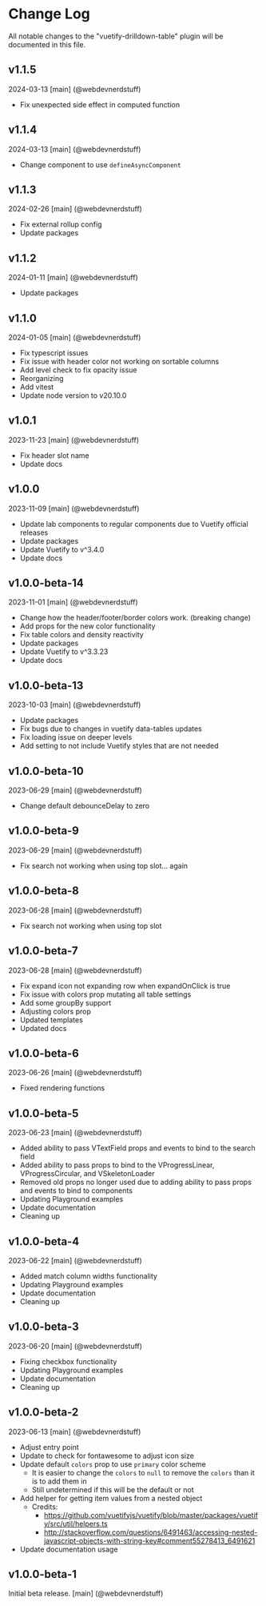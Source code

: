 # Change Log
All notable changes to the "vuetify-drilldown-table" plugin will be documented in this file.

## v1.1.5
2024-03-13
[main] (@webdevnerdstuff)
* Fix unexpected side effect in computed function

## v1.1.4
2024-03-13
[main] (@webdevnerdstuff)
* Change component to use `defineAsyncComponent`

## v1.1.3
2024-02-26
[main] (@webdevnerdstuff)
* Fix external rollup config
* Update packages

## v1.1.2
2024-01-11
[main] (@webdevnerdstuff)
* Update packages

## v1.1.0
2024-01-05
[main] (@webdevnerdstuff)
* Fix typescript issues
* Fix issue with header color not working on sortable columns
* Add level check to fix opacity issue
* Reorganizing
* Add vitest
* Update node version to v20.10.0

## v1.0.1
2023-11-23
[main] (@webdevnerdstuff)
* Fix header slot name
* Update docs

## v1.0.0
2023-11-09
[main] (@webdevnerdstuff)
* Update lab components to regular components due to Vuetify official releases
* Update packages
* Update Vuetify to v^3.4.0
* Update docs

## v1.0.0-beta-14
2023-11-01
[main] (@webdevnerdstuff)
* Change how the header/footer/border colors work. (breaking change)
* Add props for the new color functionality
* Fix table colors and density reactivity
* Update packages
* Update Vuetify to v^3.3.23
* Update docs

## v1.0.0-beta-13
2023-10-03
[main] (@webdevnerdstuff)
* Update packages
* Fix bugs due to changes in vuetify data-tables updates
* Fix loading issue on deeper levels
* Add setting to not include Vuetify styles that are not needed

## v1.0.0-beta-10
2023-06-29
[main] (@webdevnerdstuff)
* Change default debounceDelay to zero

## v1.0.0-beta-9
2023-06-29
[main] (@webdevnerdstuff)
* Fix search not working when using top slot... again

## v1.0.0-beta-8
2023-06-28
[main] (@webdevnerdstuff)
* Fix search not working when using top slot

## v1.0.0-beta-7
2023-06-28
[main] (@webdevnerdstuff)
* Fix expand icon not expanding row when expandOnClick is true
* Fix issue with colors prop mutating all table settings
* Add some groupBy support
* Adjusting colors prop
* Updated templates
* Updated docs

## v1.0.0-beta-6
2023-06-26
[main] (@webdevnerdstuff)
* Fixed rendering functions

## v1.0.0-beta-5
2023-06-23
[main] (@webdevnerdstuff)
* Added ability to pass VTextField props and events to bind to the search field
* Added ability to pass props to bind to the VProgressLinear, VProgressCircular, and VSkeletonLoader
* Removed old props no longer used due to adding ability to pass props and events to bind to components
* Updating Playground examples
* Update documentation
* Cleaning up

## v1.0.0-beta-4
2023-06-22
[main] (@webdevnerdstuff)
* Added match column widths functionality
* Updating Playground examples
* Update documentation
* Cleaning up

## v1.0.0-beta-3
2023-06-20
[main] (@webdevnerdstuff)
* Fixing checkbox functionality
* Updating Playground examples
* Update documentation
* Cleaning up

## v1.0.0-beta-2
2023-06-13
[main] (@webdevnerdstuff)
* Adjust entry point
* Update to check for fontawesome to adjust icon size
* Update default `colors` prop to use `primary` color scheme
  * It is easier to change the `colors` to `null` to remove the `colors` than it is to add them in
  * Still undetermined if this will be the default or not
* Add helper for getting item values from a nested object
  * Credits:
    * https://github.com/vuetifyjs/vuetify/blob/master/packages/vuetify/src/util/helpers.ts
    * http://stackoverflow.com/questions/6491463/accessing-nested-javascript-objects-with-string-key#comment55278413_6491621
* Update documentation usage


## v1.0.0-beta-1
Initial beta release.
[main] (@webdevnerdstuff)
